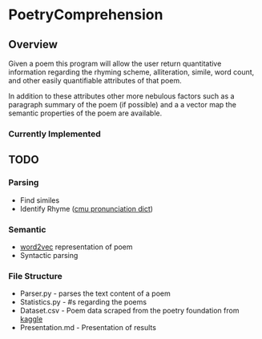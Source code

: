 # PoetryComprehension

## Overview
Given a poem this program will allow the user return quantitative information regarding the rhyming scheme,
alliteration, simile, word count, and other easily quantifiable attributes of that poem.

In addition to these attributes other more nebulous factors such as a paragraph summary of the poem (if possible) and a a vector map the semantic properties of the poem are available. 

### Currently Implemented 

## TODO 

### Parsing
* Find similes  
* Identify Rhyme ([cmu pronunciation dict](http://www.speech.cs.cmu.edu/cgi-bin/cmudict))


### Semantic 
* [word2vec](http://web.stanford.edu/~jurafsky/slp3/6.pdf) representation of poem 
* Syntactic parsing


### File Structure 

* Parser.py - parses the text content of a poem
* Statistics.py - #s regarding the poems
* Dataset.csv - Poem data scraped from the poetry foundation from [kaggle](https://www.kaggle.com/johnhallman/complete-poetryfoundationorg-dataset)
* Presentation.md - Presentation of results


